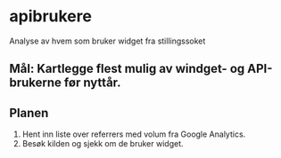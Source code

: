 # apibrukere
Analyse av hvem som bruker widget fra stillingssoket


## Mål: Kartlegge flest mulig av windget- og API-brukerne før nyttår.

## Planen

1. Hent inn liste over referrers med volum fra Google Analytics.
2. Besøk kilden og sjekk om de bruker widget.


